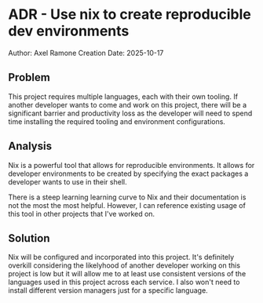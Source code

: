 # ADR - Use nix to create reproducible dev environments
Author: Axel Ramone
Creation Date: 2025-10-17

## Problem
This project requires multiple languages, each with their own tooling. If another developer wants to come and work on this project, there will be a significant barrier and productivity loss as the developer will need to spend time installing the required tooling and environment configurations.

## Analysis
Nix is a powerful tool that allows for reproducible environments. It allows for developer environments to be created by specifying the exact packages a developer wants to use in their shell.

There is a steep learning learning curve to Nix and their documentation is not the most the most helpful. However, I can reference existing usage of this tool in other projects that I've worked on.

## Solution
Nix will be configured and incorporated into this project. It's definitely overkill considering the likelyhood of another developer working on this project is low but it will allow me to at least use consistent versions of the languages used in this project across each service. I also won't need to install different version managers just for a specific language.